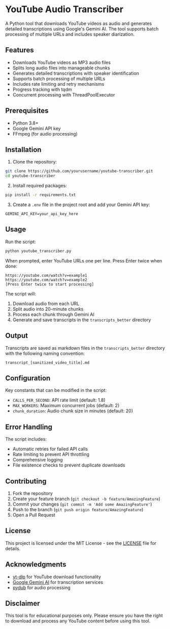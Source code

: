 # YouTube Audio Transcriber

A Python tool that downloads YouTube videos as audio and generates detailed transcriptions using Google's Gemini AI. The tool supports batch processing of multiple URLs and includes speaker diarization.

## Features

- Downloads YouTube videos as MP3 audio files
- Splits long audio files into manageable chunks
- Generates detailed transcriptions with speaker identification
- Supports batch processing of multiple URLs
- Includes rate limiting and retry mechanisms
- Progress tracking with tqdm
- Concurrent processing with ThreadPoolExecutor

## Prerequisites

- Python 3.8+
- Google Gemini API key
- FFmpeg (for audio processing)

## Installation

1. Clone the repository:
```bash
git clone https://github.com/yourusername/youtube-transcriber.git
cd youtube-transcriber
```

2. Install required packages:
```bash
pip install -r requirements.txt
```

3. Create a `.env` file in the project root and add your Gemini API key:
```
GEMINI_API_KEY=your_api_key_here
```

## Usage

Run the script:
```bash
python youtube_transcriber.py
```

When prompted, enter YouTube URLs one per line. Press Enter twice when done:
```
https://youtube.com/watch?v=example1
https://youtube.com/watch?v=example2
[Press Enter twice to start processing]
```

The script will:
1. Download audio from each URL
2. Split audio into 20-minute chunks
3. Process each chunk through Gemini AI
4. Generate and save transcripts in the `transcripts_better` directory

## Output

Transcripts are saved as markdown files in the `transcripts_better` directory with the following naming convention:
```
transcript_[sanitized_video_title].md
```

## Configuration

Key constants that can be modified in the script:
- `CALLS_PER_SECOND`: API rate limit (default: 1.8)
- `MAX_WORKERS`: Maximum concurrent jobs (default: 2)
- `chunk_duration`: Audio chunk size in minutes (default: 20)

## Error Handling

The script includes:
- Automatic retries for failed API calls
- Rate limiting to prevent API throttling
- Comprehensive logging
- File existence checks to prevent duplicate downloads

## Contributing

1. Fork the repository
2. Create your feature branch (`git checkout -b feature/AmazingFeature`)
3. Commit your changes (`git commit -m 'Add some AmazingFeature'`)
4. Push to the branch (`git push origin feature/AmazingFeature`)
5. Open a Pull Request

## License

This project is licensed under the MIT License - see the [LICENSE](LICENSE) file for details.

## Acknowledgments

- [yt-dlp](https://github.com/yt-dlp/yt-dlp) for YouTube download functionality
- [Google Gemini AI](https://ai.google.dev/) for transcription services
- [pydub](https://github.com/jiaaro/pydub) for audio processing

## Disclaimer

This tool is for educational purposes only. Please ensure you have the right to download and process any YouTube content before using this tool.

